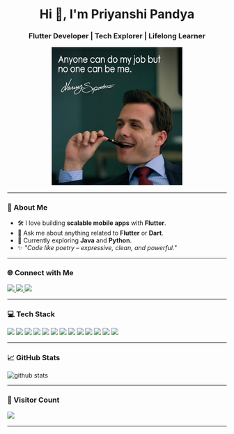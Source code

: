 <div align="center">
  <h1>Hi 👋, I'm Priyanshi Pandya</h1>
  <h3>Flutter Developer | Tech Explorer | Lifelong Learner</h3>
</div>

<div align="center">
  <img src="https://github.com/priyanshi-pandya/priyanshi-pandya/blob/main/harvey-spector.png?raw=true" alt="Profile Quote" width="300"/>
</div>

---

### 🌸 About Me

- 🛠️ I love building **scalable mobile apps** with **Flutter**.
- 💬 Ask me about anything related to **Flutter** or **Dart**.
- 🌱 Currently exploring **Java** and **Python**.
- ✨ *"Code like poetry – expressive, clean, and powerful."*

---

### 🌐 Connect with Me  

<p>
  <a href="https://github.com/priyanshi-pandya">
    <img src="https://img.shields.io/badge/GitHub-%2312100E.svg?style=for-the-badge&logo=github&logoColor=white"/>
  </a>
  <a href="https://www.linkedin.com/in/priyanshi-pandya">
    <img src="https://img.shields.io/badge/LinkedIn-%230077B5.svg?style=for-the-badge&logo=linkedin&logoColor=white"/>
  </a>
  <a href="https://x.com/priyanshiiii11">
    <img src="https://img.shields.io/badge/X-000000?style=for-the-badge&logo=twitter&logoColor=white"/>
  </a>
</p>

---

### 💻 Tech Stack  
<p>
  <img src="https://img.shields.io/badge/Flutter-02569B?style=for-the-badge&logo=flutter&logoColor=white" />
  <img src="https://img.shields.io/badge/Dart-0175C2?style=for-the-badge&logo=dart&logoColor=white" />
  <img src="https://img.shields.io/badge/Java-ED8B00?style=for-the-badge&logo=java&logoColor=white" />
  <img src="https://img.shields.io/badge/Python-3776AB?style=for-the-badge&logo=python&logoColor=white" />
  <img src="https://img.shields.io/badge/PHP-777BB4?style=for-the-badge&logo=php&logoColor=white" />
  <img src="https://img.shields.io/badge/C-A8B9CC?style=for-the-badge&logo=c&logoColor=white" />
  <img src="https://img.shields.io/badge/C++-00599C?style=for-the-badge&logo=c%2B%2B&logoColor=white" />
  <img src="https://img.shields.io/badge/HTML5-E34F26?style=for-the-badge&logo=html5&logoColor=white" />
  <img src="https://img.shields.io/badge/CSS3-1572B6?style=for-the-badge&logo=css3&logoColor=white" />  
  <img src="https://img.shields.io/badge/MySQL-4479A1?style=for-the-badge&logo=mysql&logoColor=white" />
  <img src="https://img.shields.io/badge/Figma-F24E1E?style=for-the-badge&logo=figma&logoColor=white" />
  <img src="https://img.shields.io/badge/Firebase-FFCA28?style=for-the-badge&logo=firebase&logoColor=black" />
  <img src="https://img.shields.io/badge/Postman-FF6C37?style=for-the-badge&logo=postman&logoColor=white" />


</p>

---

### 📈 GitHub Stats  
<p>
  <img src="https://github-readme-stats.vercel.app/api?username=priyanshi-pandya&show_icons=true&theme=radical&count_private=true&include_all_commits=true" alt="github stats" />
</p>

---

<!---
### 🔠 Most Used Languages
<p>
  <img src="https://github-readme-stats.vercel.app/api/top-langs/?username=priyanshi-pandya&layout=compact&theme=radical&count_private=true&include_all_commits=true" alt="most used languages"/>
</p>

-->

<!---
### 🔥 Contribution Streak
<p>
  <img src="https://github-readme-streak-stats.herokuapp.com/?user=priyanshi-pandya&theme=radical&count_private=true" alt="contribution streak" />
</p>

---
-->

### 👀 Visitor Count  
<p>
  <img src="https://komarev.com/ghpvc/?username=priyanshi-pandya&label=Profile%20Views&color=brightgreen&style=flat-square" />
</p>

---

<!-- Competitive Programming section placeholder -->
<!-- Add LeetCode / Codeforces profile here when ready -->
